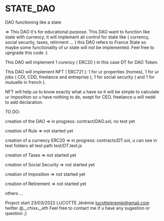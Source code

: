 # STATE_DAO
DAO functioning like a state

=> This DAO it's for educational purpose. This DAO want to function like state with currency, it will implement all control for state like ( currency, social security, taxes, retirment ... ) this DAO refers to France State so maybe some functionality of ur state will not be implemented. Feel free to uprgrade this code :)

This DAO will implement 1 curency ( ERC20 ) in this case DT for DAO Token.

This DAO will implement NFT ( ERC721 ): 1 for ur properties (homes), 1 for ur jobs ( CDI, CDD, freelance and entreprise ), 1 for social security ( and 1 for mutuelle in french ).

NFT will help us to know exactly what u have so it will be simple to calculate ur imposition so u have nothing to do, exept for CEO, freelance u will nedd to add declaration.


TO DO:

  creation of the DAO => in progress: contract/DAO.sol, no test yet

  creation of Rule => not started yet

  creation of a currency ERC20 => in progress: contracts/DT.sol, u can see in test folders all test path test/DT.test.js

  creation of Taxes => not started yet

  creation of Social Security => not started yet

  creation of Imposition => not started yet

  creation of Retirement => not started yet

  others ...


Project start 23/03/2022
LUCOTTE Jérémie
lucottejeremie@gmail.com
twitter @__chixx__eth
Feel free to contact me if u have any sugestion or question ;)
